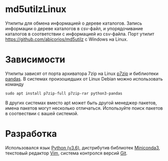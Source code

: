 # md5utilzLinux
Утилиты для обмена информацией о дереве каталогов. Запись информации о дереве каталогов в csv-файл, и упорядочивание каталогов в соответствии с информацией из csv-файла. Порт утилит https://github.com/abicorios/md5utilz с Windows на Linux.
# Зависимости
Утилиты зависят от порта архиватора 7zip на Linux [p7zip](http://p7zip.sourceforge.net/) и библиотеки [pandas](https://pandas.pydata.org/). В системах произошедших от Linux Debian можно использовать команду
```
sudo apt install p7zip-full p7zip-rar python3-pandas
```
В других системах вместо apt может быть другой менеджер пакетов, имена пакетов могут несколько отличаться. Используйте поиск пакетов в соотвествии с вашей системой.
# Разработка
Использовался язык [Python (v3.6)](https://www.python.org/), дистрибутив библиотек [Miniconda3](https://conda.io/miniconda.html), текстовый редактор [Vim](https://www.vim.org/), система контролся версий [Git](https://git-scm.com/).
